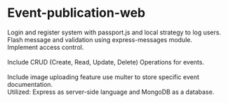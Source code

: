 # Event-publication-web
Login and register system with passport.js and local strategy to log users. <br>
Flash message and validation using express-messages module. <br>
Implement access control. <br>  
Include CRUD (Create, Read, Update, Delete) Operations for events. <br>  
Include image uploading feature use multer to store specific event documentation. <br>
Utilized: Express as server-side language and MongoDB as a database. <br>
